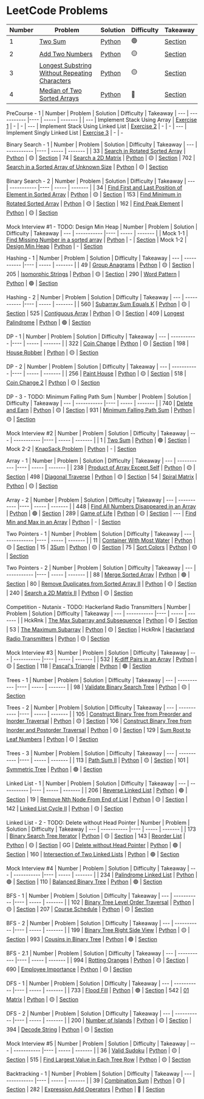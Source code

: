 # LeetCode Problems

| Number | Problem | Solution | Difficulty | Takeaway
| --- | ----------- |---- | ----- | ------- |
| 1 | [Two Sum](https://leetcode.com/problems/two-sum/) | [Python](twoSum.py) | 🟢 | [Section](./LeetNotes.md#two-sum)
| 2 | [Add Two Numbers](https://leetcode.com/problems/add-two-numbers/) | [Python](addTwoNum.py) | 🟡 | [Section](./LeetNotes.md#add-two-numbers)
| 3 | [Longest Substring Without Repeating Characters](https://leetcode.com/problems/longest-substring-without-repeating-characters/) | [Python](./lengthOfLongestSubstring.py) | 🟡 | [Section](./LeetNotes.md#longest-string-without-repeating-characters)
| 4 | [Median of Two Sorted Arrays](https://leetcode.com/problems/median-of-two-sorted-arrays/) | [Python](./medianSortedArrays.py) | 🔴 | [Section](./LeetNotes.md#median-of-two-sorted-arrays)

PreCourse - 1
| Number | Problem | Solution | Difficulty | Takeaway
| --- | ----------- |---- | ----- | ------- |
| --- | Implement Stack Using Array | [Exercise 1](https://github.com/ishaansathaye/PreCourse-1/blob/master/Exercise_1.py) | - | -
| --- | Implement Stack Using Linked List | [Exercise 2](https://github.com/ishaansathaye/PreCourse-1/blob/master/Exercise_2.py) | - | -
| --- | Implement Singly Linked List | [Exercise 3](https://github.com/ishaansathaye/PreCourse-1/blob/master/Exercise_3.py) | - | -


Binary Search - 1
| Number | Problem | Solution | Difficulty | Takeaway
| --- | ----------- |---- | ----- | ------- |
| 33 | [Search in Rotated Sorted Array](https://leetcode.com/problems/search-in-rotated-sorted-array/) | [Python](./searchRotatedSortedArray.py) | 🟡 | [Section](./LeetNotes.md#search-in-rotated-sorted-array)
| 74 | [Search a 2D Matrix](https://leetcode.com/problems/search-a-2d-matrix/) | [Python](./search2D.py) | 🟡 | [Section](./LeetNotes.md#search-a-2d-matrix)
| 702 | [Search in a Sorted Array of Unknown Size](https://leetcode.com/problems/search-in-a-sorted-array-of-unknown-size/) | [Python](./reader.py) | 🟡 | [Section](./LeetNotes.md#search-in-a-sorted-array-of-unknown-size)

Binary Search - 2
| Number | Problem | Solution | Difficulty | Takeaway
| --- | ----------- |---- | ----- | ------- |
| 34 | [Find First and Last Position of Element in Sorted Array](https://leetcode.com/problems/find-first-and-last-position-of-element-in-sorted-array/) | [Python](./searchRange.py) | 🟡 | [Section](./LeetNotes.md#find-first-and-last-position-of-element-in-sorted-array)
| 153 | [Find Minimum in Rotated Sorted Array](https://leetcode.com/problems/find-minimum-in-rotated-sorted-array/) | [Python](./findMin.py) | 🟡 | [Section](./LeetNotes.md#find-minimum-in-rotated-sorted-array)
| 162 | [Find Peak Element](https://leetcode.com/problems/find-peak-element/) | [Python](./findPeakElement.py) | 🟡 | [Section](./LeetNotes.md#find-peak-element)

Mock Interview #1 - TODO: Design Min Heap
| Number | Problem | Solution | Difficulty | Takeaway
| --- | ----------- |---- | ----- | ------- |
| Mock 1-1 | [Find Missing Number in a sorted array](https://youtu.be/LwmckBrlrRs) | [Python](./s30Mock/mock1/mock1-1.py) | - | [Section](./LeetNotes.md#find-missing-number-in-a-sorted-array)
| Mock 1-2 | [Design Min Heap](https://youtu.be/CR7HVlUs3ls) | [Python](./s30Mock/mock1/mock1-2.py) | - | [Section](./LeetNotes.md#design-min-heap)

Hashing - 1
| Number | Problem | Solution | Difficulty | Takeaway
| --- | ----------- |---- | ----- | ------- |
| 49 | [Group Anagrams](https://leetcode.com/problems/group-anagrams/) | [Python](./groupAnagrams.py) | 🟡 | [Section](./LeetNotes.md#group-anagrams)
| 205 | [Isomorphic Strings](https://leetcode.com/problems/isomorphic-strings/) | [Python](./isIsomorphic.py) | 🟡 | [Section](./LeetNotes.md#isomorphic-strings)
| 290 | [Word Pattern](https://leetcode.com/problems/word-pattern/) | [Python](./wordPattern.py) | 🟢 | [Section](./LeetNotes.md#word-pattern)

Hashing - 2
| Number | Problem | Solution | Difficulty | Takeaway
| --- | ----------- |---- | ----- | ------- |
| 560 | [Subarray Sum Equals K](https://leetcode.com/problems/subarray-sum-equals-k/) | [Python](./subarraySum.py) | 🟡 | [Section](./LeetNotes.md#subarray-sum-equals-k)
| 525 | [Contiguous Array](https://leetcode.com/problems/contiguous-array/) | [Python](./findMaxLength.py) | 🟡 | [Section](./LeetNotes.md#contiguous-array)
| 409 | [Longest Palindrome](https://leetcode.com/problems/longest-palindrome/) | [Python](./longestPalindrome.py) | 🟢 | [Section](./LeetNotes.md#longest-palindrome)

DP - 1
| Number | Problem | Solution | Difficulty | Takeaway
| --- | ----------- |---- | ----- | ------- |
| 322 | [Coin Change](https://leetcode.com/problems/coin-change/) | [Python](./coinChange.py) | 🟡 | [Section](./LeetNotes.md#coin-change)
| 198 | [House Robber](https://leetcode.com/problems/house-robber/) | [Python](./houseRobber.py) | 🟡 | [Section](./LeetNotes.md#house-robber)

DP - 2
| Number | Problem | Solution | Difficulty | Takeaway
| --- | ----------- |---- | ----- | ------- |
| 256 | [Paint House](https://leetcode.com/problems/paint-house/) | [Python](./paintHouse.py) | 🟡 | [Section](./LeetNotes.md#paint-house)
| 518 | [Coin Change 2](https://leetcode.com/problems/coin-change-2/) | [Python](./coinChange2.py) | 🟡 | [Section](./LeetNotes.md#coin-change-2)

DP - 3 - TODO: Minimum Falling Path Sum
| Number | Problem | Solution | Difficulty | Takeaway
| --- | ----------- |---- | ----- | ------- |
| 740 | [Delete and Earn](https://leetcode.com/problems/delete-and-earn/) | [Python](./deleteAndEarn.py) | 🟡 | [Section](./LeetNotes.md#delete-and-earn)
| 931 | [Minimum Falling Path Sum](https://leetcode.com/problems/minimum-falling-path-sum/) | [Python](./minFallingPathSum.py) | 🟡 | [Section](./LeetNotes.md#minimum-falling-path-sum)

Mock Interview #2
| Number | Problem | Solution | Difficulty | Takeaway
| --- | ----------- |---- | ----- | ------- |
| 1 | [Two Sum](https://leetcode.com/problems/two-sum/) | [Python](./s30Mock/mock2/mock2-1.py) | 🟢 | [Section](./LeetNotes.md#two-sum)
| Mock 2-2 | [KnapSack Problem](https://www.geeksforgeeks.org/0-1-knapsack-problem-dp-10/) | [Python](./s30Mock/mock2/mock2-2.py) | - | [Section](./LeetNotes.md#knapsack-problem)

Array - 1
| Number | Problem | Solution | Difficulty | Takeaway
| --- | ----------- |---- | ----- | ------- |
| 238 | [Product of Array Except Self](https://leetcode.com/problems/product-of-array-except-self/) | [Python](./productExceptSelf.py) | 🟡 | [Section](./LeetNotes.md#product-of-array-except-self)
| 498 | [Diagonal Traverse](https://leetcode.com/problems/diagonal-traverse/) | [Python](./findDiagonalOrder.py) | 🟡 | [Section](./LeetNotes.md#diagonal-traverse)
| 54 | [Spiral Matrix](https://leetcode.com/problems/spiral-matrix/) | [Python](./spiralOrder.py) | 🟡 | [Section](./LeetNotes.md#spiral-matrix)

Array - 2
| Number | Problem | Solution | Difficulty | Takeaway
| --- | ----------- |---- | ----- | ------- |
| 448 | [Find All Numbers Disappeared in an Array](https://leetcode.com/problems/find-all-numbers-disappeared-in-an-array/) | [Python](./findDisappearedNumbers.py) | 🟢 | [Section](./LeetNotes.md#find-all-numbers-disappeared-in-an-array)
| 289 | [Game of Life](https://leetcode.com/problems/game-of-life/) | [Python](./gameOfLife.py) | 🟡 | [Section](./LeetNotes.md#game-of-life)
| --- | [Find Min and Max in an Array](https://www.geeksforgeeks.org/maximum-and-minimum-in-an-array/) | [Python](./findMinMax.py) | - | [Section](./LeetNotes.md#find-min-and-max-in-an-array)

Two Pointers - 1
| Number | Problem | Solution | Difficulty | Takeaway
| --- | ----------- |---- | ----- | ------- |
| 11 | [Container With Most Water](https://leetcode.com/problems/container-with-most-water/) | [Python](./maxArea.py) | 🟡 | [Section](./LeetNotes.md#container-with-most-water)
| 15 | [3Sum](https://leetcode.com/problems/3sum/) | [Python](./threeSum.py) | 🟡 | [Section](./LeetNotes.md#3sum)
| 75 | [Sort Colors](https://leetcode.com/problems/sort-colors/) | [Python](./sortColors.py) | 🟡 | [Section](./LeetNotes.md#sort-colors)

Two Pointers - 2
| Number | Problem | Solution | Difficulty | Takeaway
| --- | ----------- |---- | ----- | ------- |
| 88 | [Merge Sorted Array](https://leetcode.com/problems/merge-sorted-array/) | [Python](./merge.py) | 🟢 | [Section](./LeetNotes.md#merge-sorted-array)
| 80 | [Remove Duplicates from Sorted Array II](https://leetcode.com/problems/remove-duplicates-from-sorted-array-ii/) | [Python](./removeDuplicates2.py) | 🟡 | [Section](./LeetNotes.md#remove-duplicates-from-sorted-array-ii)
| 240 | [Search a 2D Matrix II](https://leetcode.com/problems/search-a-2d-matrix-ii/) | [Python](./search2DMatrix2.py) | 🟡 | [Section](./LeetNotes.md#search-a-2d-matrix-ii)

Competition - Nutanix - TODO: Hackerland Radio Transmitters
| Number | Problem | Solution | Difficulty | Takeaway
| --- | ----------- |---- | ----- | ------- |
| HckRnk | [The Max Subarray and Subsequence](https://www.hackerrank.com/challenges/maxsubarray/problem) | [Python](./comps/nutanix/maxSubArray.py) | 🟡 | [Section](./LeetNotes.md#the-max-subarray-and-subsequence)
| 53 | [The Maximum Subarray](https://leetcode.com/problems/maximum-subarray/) | [Python](./comps/nutanix/maxSubArray.py) | 🟡 | [Section](./LeetNotes.md#the-maximum-subarray)
| HckRnk | [Hackerland Radio Transmitters](https://www.hackerrank.com/challenges/hackerland-radio-transmitters/problem) | [Python](./comps/nutanix/hackerlandRadioTransmitters.py) | 🟡 | [Section](./LeetNotes.md#hackerland-radio-transmitters)

Mock Interview #3
| Number | Problem | Solution | Difficulty | Takeaway
| --- | ----------- |---- | ----- | ------- |
| 532 | [K-diff Pairs in an Array](https://leetcode.com/problems/k-diff-pairs-in-an-array/) | [Python](./s30Mock/mock3/mock3-1.py) | 🟡 | [Section](./LeetNotes.md#k-diff-pairs-in-an-array)
| 118 | [Pascal's Triangle](https://leetcode.com/problems/pascals-triangle/) | [Python](./s30Mock/mock3/mock3-2.py) | 🟢 | [Section](./LeetNotes.md#pascals-triangle)

Trees - 1
| Number | Problem | Solution | Difficulty | Takeaway
| --- | ----------- |---- | ----- | ------- |
| 98 | [Validate Binary Search Tree](https://leetcode.com/problems/validate-binary-search-tree/) | [Python](./isValidBST.py) | 🟡 | [Section](./LeetNotes.md#validate-binary-search-tree)

Trees - 2
| Number | Problem | Solution | Difficulty | Takeaway
| --- | ----------- |---- | ----- | ------- |
| 105 | [Construct Binary Tree from Preorder and Inorder Traversal](https://leetcode.com/problems/construct-binary-tree-from-preorder-and-inorder-traversal/) | [Python](./buildTree.py) | 🟡 | [Section](./LeetNotes.md#construct-binary-tree-from-preorder-and-inorder-traversal)
| 106 | [Construct Binary Tree from Inorder and Postorder Traversal](https://leetcode.com/problems/construct-binary-tree-from-inorder-and-postorder-traversal/) | [Python](./buildTree2.py) | 🟡 | [Section](./LeetNotes.md#construct-binary-tree-from-inorder-and-postorder-traversal)
| 129 | [Sum Root to Leaf Numbers](https://leetcode.com/problems/sum-root-to-leaf-numbers/) | [Python](./sumNumbers.py) | 🟡 | [Section](./LeetNotes.md#sum-root-to-leaf-numbers)

Trees - 3
| Number | Problem | Solution | Difficulty | Takeaway
| --- | ----------- |---- | ----- | ------- |
| 113 | [Path Sum II](https://leetcode.com/problems/path-sum-ii/) | [Python](./pathSum2.py) | 🟡 | [Section](./LeetNotes.md#path-sum-ii)
| 101 | [Symmetric Tree](https://leetcode.com/problems/symmetric-tree/) | [Python](./isSymmetric.py) | 🟢  | [Section](./LeetNotes.md#symmetric-tree)

Linked List - 1
| Number | Problem | Solution | Difficulty | Takeaway
| --- | ----------- |---- | ----- | ------- |
| 206 | [Reverse Linked List](https://leetcode.com/problems/reverse-linked-list/) | [Python](./reverseList.py) | 🟢 | [Section](./LeetNotes.md#reverse-linked-list)
| 19 | [Remove Nth Node From End of List](https://leetcode.com/problems/remove-nth-node-from-end-of-list/) | [Python](./removeNthFromEnd.py) | 🟡 | [Section](./LeetNotes.md#remove-nth-node-from-end-of-list)
| 142 | [Linked List Cycle II](https://leetcode.com/problems/linked-list-cycle-ii/) | [Python](./detectCycle.py) | 🟡 | [Section](./LeetNotes.md#linked-list-cycle-ii)

Linked List - 2 - TODO: Delete without Head Pointer
| Number | Problem | Solution | Difficulty | Takeaway
| --- | ----------- |---- | ----- | ------- |
| 173 | [Binary Search Tree Iterator](https://leetcode.com/problems/binary-search-tree-iterator/) | [Python](./BSTIterator.py) | 🟡 | [Section](./LeetNotes.md#binary-search-tree-iterator)
| 143 | [Reorder List](https://leetcode.com/problems/reorder-list/) | [Python](./reorderList.py) | 🟡 | [Section](./LeetNotes.md#reorder-list)
| GG | [Delete without Head Pointer](https://practice.geeksforgeeks.org/problems/delete-without-head-pointer/1) | [Python](./deleteNode.py) | 🟢 | [Section](./LeetNotes.md#delete-without-head-pointer)
| 160 | [Intersection of Two Linked Lists](https://leetcode.com/problems/intersection-of-two-linked-lists/) | [Python](./getIntersectionNode.py) | 🟢 | [Section](./LeetNotes.md#intersection-of-two-linked-lists)

Mock Interview #4
| Number | Problem | Solution | Difficulty | Takeaway
| --- | ----------- |---- | ----- | ------- |
| 234 | [Palindrome Linked List](https://leetcode.com/problems/palindrome-linked-list/) | [Python](./s30Mock/mock4/mock4-1.py) | 🟢 | [Section](./LeetNotes.md#palindrome-linked-list)
| 110 | [Balanced Binary Tree](https://leetcode.com/problems/balanced-binary-tree/) | [Python](./s30Mock/mock4/mock4-2.py) | 🟢 | [Section](./LeetNotes.md#balanced-binary-tree)

BFS - 1
| Number | Problem | Solution | Difficulty | Takeaway
| --- | ----------- |---- | ----- | ------- |
| 102 | [Binary Tree Level Order Traversal](https://leetcode.com/problems/binary-tree-level-order-traversal/) | [Python](./levelOrder.py) | 🟡 | [Section](./LeetNotes.md#binary-tree-level-order-traversal)
| 207 | [Course Schedule](https://leetcode.com/problems/course-schedule/) | [Python](./canFinish.py) | 🟡 | [Section](./LeetNotes.md#course-schedule)

BFS - 2
| Number | Problem | Solution | Difficulty | Takeaway
| --- | ----------- |---- | ----- | ------- |
| 199 | [Binary Tree Right Side View](https://leetcode.com/problems/binary-tree-right-side-view/) | [Python](./rightSideView.py) | 🟡 | [Section](./LeetNotes.md#binary-tree-right-side-view)
| 993 | [Cousins in Binary Tree](https://leetcode.com/problems/cousins-in-binary-tree/) | [Python](./isCousins.py) | 🟢 | [Section](./LeetNotes.md#cousins-in-binary-tree)

BFS - 2.1
| Number | Problem | Solution | Difficulty | Takeaway
| --- | ----------- |---- | ----- | ------- |
| 994 | [Rotting Oranges](https://leetcode.com/problems/rotting-oranges/) | [Python](./orangesRotting.py) | 🟡 | [Section](./LeetNotes.md#rotting-oranges)
| 690 | [Employee Importance](https://leetcode.com/problems/employee-importance/) | [Python](./getImportance.py) | 🟡 | [Section](./LeetNotes.md#employee-importance)

DFS - 1
| Number | Problem | Solution | Difficulty | Takeaway
| --- | ----------- |---- | ----- | ------- |
| 733 | [Flood Fill](https://leetcode.com/problems/flood-fill/) | [Python](./floodFill.py) | 🟢 | [Section](./LeetNotes.md#flood-fill)
| 542 | [01 Matrix](https://leetcode.com/problems/01-matrix/) | [Python](./updateMatrix.py) | 🟡 | [Section](./LeetNotes.md#01-matrix)

DFS - 2
| Number | Problem | Solution | Difficulty | Takeaway
| --- | ----------- |---- | ----- | ------- |
| 200 | [Number of Islands](https://leetcode.com/problems/number-of-islands/) | [Python](./numIslands.py) | 🟡 | [Section](./LeetNotes.md#number-of-islands)
| 394 | [Decode String](https://leetcode.com/problems/decode-string/) | [Python](./decodeString.py) | 🟡 | [Section](./LeetNotes.md#decode-string)

Mock Interview #5
| Number | Problem | Solution | Difficulty | Takeaway
| --- | ----------- |---- | ----- | ------- |
| 36 | [Valid Sudoku](https://leetcode.com/problems/valid-sudoku/) | [Python](./s30Mock/mock5/mock5-1.py) | 🟡 | [Section](./LeetNotes.md#valid-sudoku)
| 515 | [Find Largest Value in Each Tree Row](https://leetcode.com/problems/find-largest-value-in-each-tree-row/) | [Python](./s30Mock/mock5/mock5-2.py) | 🟡 | [Section](./LeetNotes.md#find-largest-value-in-each-tree-row)

Backtracking - 1
| Number | Problem | Solution | Difficulty | Takeaway
| --- | ----------- |---- | ----- | ------- |
| 39 | [Combination Sum](https://leetcode.com/problems/combination-sum/) | [Python](./combinationSum.py) | 🟡 | [Section](./LeetNotes.md#combination-sum)
| 282 | [Expression Add Operators](https://leetcode.com/problems/expression-add-operators/) | [Python](./addOperators.py) | 🔴 | [Section](./LeetNotes.md#expression-add-operators)
